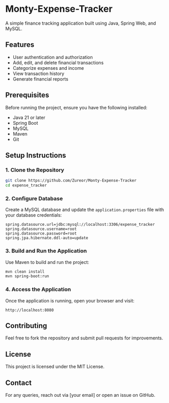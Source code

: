 # Monty-Expense-Tracker
A simple finance tracking application built using Java, Spring Web, and MySQL.

## Features
- User authentication and authorization
- Add, edit, and delete financial transactions
- Categorize expenses and income
- View transaction history
- Generate financial reports

## Prerequisites
Before running the project, ensure you have the following installed:
- Java 21 or later
- Spring Boot
- MySQL
- Maven
- Git

## Setup Instructions

### 1. Clone the Repository
```sh
git clone https://github.com/Zureor/Monty-Expense-Tracker
cd expense_tracker
```

### 2. Configure Database
Create a MySQL database and update the `application.properties` file with your database credentials:
```properties
spring.datasource.url=jdbc:mysql://localhost:3306/expense_tracker
spring.datasource.username=root
spring.datasource.password=root
spring.jpa.hibernate.ddl-auto=update
```

### 3. Build and Run the Application
Use Maven to build and run the project:
```sh
mvn clean install
mvn spring-boot:run
```

### 4. Access the Application
Once the application is running, open your browser and visit:
```
http://localhost:8080
```


## Contributing
Feel free to fork the repository and submit pull requests for improvements.

## License
This project is licensed under the MIT License.

## Contact
For any queries, reach out via [your email] or open an issue on GitHub.

